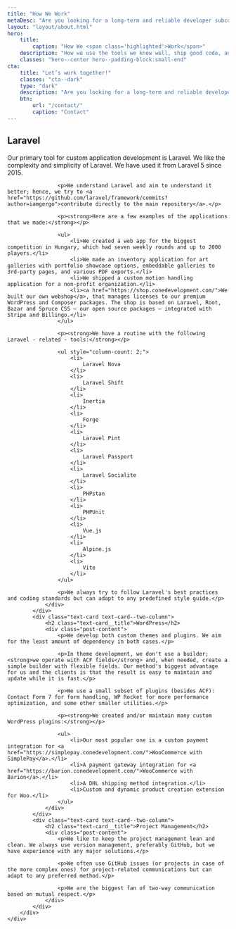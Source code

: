 ```yaml
---
title: "How We Work"
metaDesc: "Are you looking for a long-term and reliable developer subcontractor? Say hello to us, and let's schedule an online meeting!"
layout: "layout/about.html"
hero:
    title:
        caption: "How We <span class='highlighted'>Work</span>"
    description: "How we use the tools we know well, ship good code, and stay productive."
    classes: "hero--center hero--padding-block:small-end"
cta:
    title: "Let’s work together!"
    classes: "cta--dark"
    type: "dark"
    description: "Are you looking for a long-term and reliable developer subcontractor? Say hello to us, and let's schedule an online meeting!"
    btn:
        url: "/contact/"
        caption: "Contact"
---
```


<div class="l-post l-post--narrow">
    <div class="container container--narrow">
        <div class="l-post__list">
            <div class="text-card text-card--two-column">
                <h2 class="text-card__title">Laravel</h2>
                <div class="post-content">
                    <p>Our primary tool for custom application development is Laravel. We like the complexity and simplicity of Laravel. We have used it from Laravel 5 since 2015.</p>

                    <p>We understand Laravel and aim to understand it better; hence, we try to <a href="https://github.com/laravel/framework/commits?author=iamgergo">contribute directly to the main repository</a>.</p>

                    <p><strong>Here are a few examples of the applications that we made:</strong></p>

                    <ul>
                        <li>We created a web app for the biggest competition in Hungary, which had seven weekly rounds and up to 2000 players.</li>
                        <li>We made an inventory application for art galleries with portfolio showcase options, embeddable galleries to 3rd-party pages, and various PDF exports.</li>
                        <li>We shipped a custom motion handling application for a non-profit organization.</li>
                        <li><a href="https://shop.conedevelopment.com/">We built our own webshop</a>, that manages licenses to our premium WordPress and Composer packages. The shop is based on Laravel, Root, Bazar and Spruce CSS – our open source packages – integrated with Stripe and Billingo.</li>
                    </ul>

                    <p><strong>We have a routine with the following Laravel - related - tools:</strong></p>

                    <ul style="column-count: 2;">
                        <li>
                            Laravel Nova
                        </li>
                        <li>
                            Laravel Shift
                        </li>
                        <li>
                            Inertia
                        </li>
                        <li>
                            Forge
                        </li>
                        <li>
                            Laravel Pint
                        </li>
                        <li>
                            Laravel Passport
                        </li>
                        <li>
                            Laravel Socialite
                        </li>
                        <li>
                            PHPstan
                        </li>
                        <li>
                            PHPUnit
                        </li>
                        <li>
                            Vue.js
                        </li>
                        <li>
                            Alpine.js
                        </li>
                        <li>
                            Vite
                        </li>
                    </ul>

                    <p>We always try to follow Laravel's best practices and coding standards but can adapt to any predefined style guide.</p>
                </div>
            </div>
            <div class="text-card text-card--two-column">
                <h2 class="text-card__title">WordPress</h2>
                <div class="post-content">
                    <p>We develop both custom themes and plugins. We aim for the least amount of dependency in both cases.</p>

                    <p>In theme development, we don't use a builder; <strong>we operate with ACF fields</strong> and, when needed, create a simple builder with flexible fields. Our method's biggest advantage for us and the clients is that the result is easy to maintain and update while it is fast.</p>

                    <p>We use a small subset of plugins (besides ACF): Contact Form 7 for form handling, WP Rocket for more performance optimization, and some other smaller utilities.</p>

                    <p><strong>We created and/or maintain many custom WordPress plugins:</strong></p>

                    <ul>
                        <li>Our most popular one is a custom payment integration for <a href="https://simplepay.conedevelopment.com/">WooCommerce with SimplePay</a>.</li>
                        <li>A payment gateway integration for <a href="https://barion.conedevelopment.com/">WooCommerce with Barion</a>.</li>
                        <li>A DHL shipping method integration.</li>
                        <li>Custom and dynamic product creation extension for Woo.</li>
                    </ul>
                </div>
            </div>
            <div class="text-card text-card--two-column">
                <h2 class="text-card__title">Project Management</h2>
                <div class="post-content">
                    <p>We like to keep the project management lean and clean. We always use version management, preferably GitHub, but we have experience with any major solutions.</p>

                    <p>We often use GitHub issues (or projects in case of the more complex ones) for project-related communications but can adapt to any preferred method.</p>

                    <p>We are the biggest fan of two-way communication based on mutual respect.</p>
                </div>
            </div>
        </div>
    </div>
</div>
